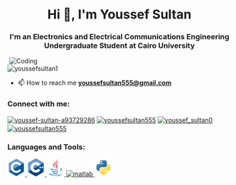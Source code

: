 <h1 align="center">Hi 👋, I'm Youssef Sultan</h1>
<h3 align="center">I'm an Electronics and Electrical Communications Engineering Undergraduate Student at Cairo University</h3>

<img align="right" alt="Coding" width="500" src="https://64.media.tumblr.com/d57b511186f98222510362c0b7480cca/726ba20609ba1deb-e7/s500x750/c865e3cc066099cd07422389e622a60b622728c7.gif">

<p align="left"> <img src="https://komarev.com/ghpvc/?username=youssefsultan1&label=Profile%20views&color=0e75b6&style=flat" alt="youssefsultan1" /> </p>

- 📫 How to reach me **youssefsultan555@gmail.com**

<h3 align="left">Connect with me:</h3>

<p align="left">
<a href="https://linkedin.com/in/youssef-sultan-a93729286" target="blank"><img align="center" src="https://raw.githubusercontent.com/rahuldkjain/github-profile-readme-generator/master/src/images/icons/Social/linked-in-alt.svg" alt="youssef-sultan-a93729286" height="30" width="40" /></a>
<a href="https://www.hackerrank.com/youssefsultan555" target="blank"><img align="center" src="https://raw.githubusercontent.com/rahuldkjain/github-profile-readme-generator/master/src/images/icons/Social/hackerrank.svg" alt="youssefsultan555" height="30" width="40" /></a>
<a href="https://codeforces.com/profile/youssef_sultan0" target="blank"><img align="center" src="https://raw.githubusercontent.com/rahuldkjain/github-profile-readme-generator/master/src/images/icons/Social/codeforces.svg" alt="youssef_sultan0" height="30" width="40" /></a>
<a href="https://www.leetcode.com/youssefsultan555" target="blank"><img align="center" src="https://raw.githubusercontent.com/rahuldkjain/github-profile-readme-generator/master/src/images/icons/Social/leet-code.svg" alt="youssefsultan555" height="30" width="40" /></a>
</p>

<h3 align="left">Languages and Tools:</h3>
<p align="left"> <a href="https://www.cprogramming.com/" target="_blank" rel="noreferrer"> <img src="https://raw.githubusercontent.com/devicons/devicon/master/icons/c/c-original.svg" alt="c" width="40" height="40"/> </a> <a href="https://www.w3schools.com/cpp/" target="_blank" rel="noreferrer"> <img src="https://raw.githubusercontent.com/devicons/devicon/master/icons/cplusplus/cplusplus-original.svg" alt="cplusplus" width="40" height="40"/> </a> <a href="https://www.java.com" target="_blank" rel="noreferrer"> <img src="https://raw.githubusercontent.com/devicons/devicon/master/icons/java/java-original.svg" alt="java" width="40" height="40"/> </a> <a href="https://www.mathworks.com/" target="_blank" rel="noreferrer"> <img src="https://upload.wikimedia.org/wikipedia/commons/2/21/Matlab_Logo.png" alt="matlab" width="40" height="40"/> </a> <a href="https://www.python.org" target="_blank" rel="noreferrer"> <img src="https://raw.githubusercontent.com/devicons/devicon/master/icons/python/python-original.svg" alt="python" width="40" height="40"/> </a> </p>
